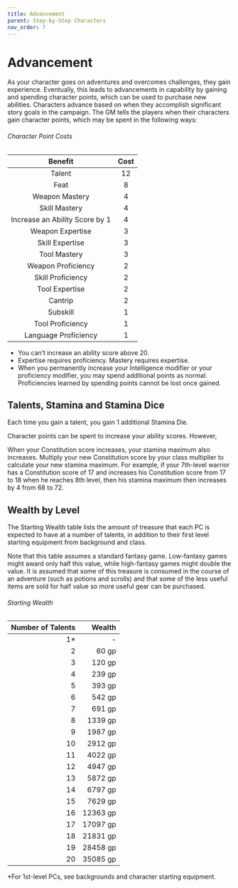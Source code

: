 ```yaml
---
title: Advancement
parent: Step-by-Step Characters
nav_order: 7
---
```


# Advancement
As your character goes on adventures and overcomes challenges, they gain experience. Eventually, this leads to advancements in capability by gaining and spending character points, which can be used to purchase new abilities. Characters advance based on when they accomplish significant story goals in the campaign. The GM tells the players when their characters gain character points, which may be spent in the following ways:

###### Character Point Costs

| Benefit | Cost |
|:-------:|:----:|
| Talent | 12 |
| Feat | 8 |
| Weapon Mastery | 4 |
| Skill Mastery | 4 |
| Increase an Ability Score by 1 | 4 |
| Weapon Expertise | 3 |
| Skill Expertise | 3 |
| Tool Mastery | 3 |
| Weapon Proficiency | 2 |
| Skill Proficiency | 2 |
| Tool Expertise | 2 |
| Cantrip | 2 |
| Subskill | 1 |
| Tool Proficiency | 1 |
| Language Proficiency | 1 |

* You can’t increase an ability score above 20.
* Expertise requires proficiency. Mastery requires expertise.
* When you permanently increase your Intelligence modifier or your proficiency modifier, you may spend additional points as normal. Proficiencies learned by spending points cannot be lost once gained.

## Talents, Stamina and Stamina Dice
Each time you gain a talent, you gain 1 additional Stamina Die.

Character points can be spent to increase your ability scores. However, 

When your Constitution score increases, your stamina maximum also increases. Multiply your new Constitution score by your class multiplier to calculate your new stamina maximum. For example, if your 7th-level warrior has a Constitution score of 17 and increases his Constitution score from 17 to 18 when he reaches 8th level, then his stamina maximum then increases by 4 from 68 to 72.

## Wealth by Level
The Starting Wealth table lists the amount of treasure that each PC is expected to have at a number of talents, in addition to their first level starting equipment from background and class.

Note that this table assumes a standard fantasy game. Low-fantasy games might award only half this value, while high-fantasy games might double the value. It is assumed that some of this treasure is consumed in the course of an adventure (such as potions and scrolls) and that some of the less useful items are sold for half value so more useful gear can be purchased.

###### Starting Wealth

| Number of Talents | Wealth |
|------------------:|-------:|
| 1* | - |
| 2 | 60 gp |
| 3 | 120 gp |
| 4 | 239 gp |
| 5 | 393 gp |
| 6 | 542 gp |
| 7 | 691 gp |
| 8 | 1339 gp |
| 9 | 1987 gp |
| 10 | 2912 gp |
| 11 | 4022 gp |
| 12 | 4947 gp |
| 13 | 5872 gp |
| 14 | 6797 gp |
| 15 | 7629 gp |
| 16 | 12363 gp |
| 17 | 17097 gp |
| 18 | 21831 gp |
| 19 | 28458 gp |
| 20 | 35085 gp |

*For 1st-level PCs, see backgrounds and character starting equipment.

